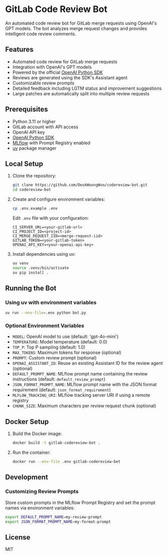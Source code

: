 # GitLab Code Review Bot

An automated code review bot for GitLab merge requests using OpenAI's GPT models. The bot analyzes merge request changes and provides intelligent code review comments.

## Features

- Automated code review for GitLab merge requests
- Integration with OpenAI's GPT models
- Powered by the official [OpenAI Python SDK](https://github.com/openai/openai-python)
- Reviews are generated using the SDK's Assistant agent
- Customizable review prompts
- Detailed feedback including LGTM status and improvement suggestions
- Large patches are automatically split into multiple review requests

## Prerequisites

- Python 3.11 or higher
- GitLab account with API access
- OpenAI API key
- [OpenAI Python SDK](https://github.com/openai/openai-python)
- [MLflow](https://mlflow.org/) with Prompt Registry enabled
- [uv](https://github.com/astral-sh/uv) package manager

## Local Setup

1. Clone the repository:
   ```bash
   git clone https://github.com/DeukWoongWoo/codereview-bot.git
   cd codereview-bot
   ```

2. Create and configure environment variables:
   ```bash
   cp .env.example .env
   ```
   Edit `.env` file with your configuration:
   ```
   CI_SERVER_URL=<your-gitlab-url>
   CI_PROJECT_ID=<project-id>
   CI_MERGE_REQUEST_IID=<merge-request-iid>
   GITLAB_TOKEN=<your-gitlab-token>
   OPENAI_API_KEY=<your-openai-api-key>
   ```

3. Install dependencies using uv:
   ```bash
   uv venv
   source .venv/bin/activate
   uv pip install .
   ```

## Running the Bot

### Using uv with environment variables

```bash
uv run --env-file=.env python bot.py
```

### Optional Environment Variables

- `MODEL`: OpenAI model to use (default: 'gpt-4o-mini')
- `TEMPERATURE`: Model temperature (default: 0.0)
- `TOP_P`: Top P sampling (default: 1.0)
- `MAX_TOKENS`: Maximum tokens for response (optional)
- `PROMPT`: Custom review prompt (optional)
- `OPENAI_ASSISTANT_ID`: Reuse an existing Assistant ID for the review agent (optional)
- `DEFAULT_PROMPT_NAME`: MLflow prompt name containing the review instructions (default: `default_review_prompt`)
- `JSON_FORMAT_PROMPT_NAME`: MLflow prompt name with the JSON format requirement (default: `json_format_requirement`)
- `MLFLOW_TRACKING_URI`: MLflow tracking server URI if using a remote registry
- `CHUNK_SIZE`: Maximum characters per review request chunk (optional)

## Docker Setup

1. Build the Docker image:
   ```bash
   docker build -t gitlab-codereview-bot .
   ```

2. Run the container:
   ```bash
   docker run --env-file .env gitlab-codereview-bot
   ```

## Development

### Customizing Review Prompts

Store custom prompts in the MLflow Prompt Registry and set the prompt names via
environment variables:

```bash
export DEFAULT_PROMPT_NAME=my-review-prompt
export JSON_FORMAT_PROMPT_NAME=my-format-prompt
```

## License

MIT
